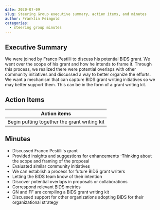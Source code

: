 ```yaml
---
date: 2020-07-09
slug: Steering Group executive summary, action items, and minutes
author: Franklin Feingold
categories:
  - steering group minutes
---
```


<!-- more -->

## Executive Summary

We were joined by Franco Pestilli to discuss his potential BIDS grant. We went over the scope of his grant and how he intends to frame it. Through this process, we realized there were potential overlaps with other community initiatives and discussed a way to better organize the efforts. We want a mechanism that can capture BIDS grant writing initiatives so we may better support them. This can be in the form of a grant writing kit.

## Action Items

| Action items                                 |
| -------------------------------------------- |
| Begin putting together the grant writing kit |

## Minutes

- Discussed Franco Pestilli's grant
- Provided insights and suggestions for enhancements
  -Thinking about the scope and framing of the proposal
- Evaluated similar community initiatives
- We can establish a process for future BIDS grant writers
- Letting the BIDS team know of their intention
- Discover potential overlaps in proposals or collaborations
- Correspond relevant BIDS metrics
- GN and FF are compiling a BIDS grant writing kit
- Discussed support for other organizations adopting BIDS for their organizational strategy
